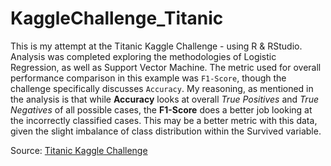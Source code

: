 # KaggleChallenge_Titanic

This is my attempt at the Titanic Kaggle Challenge - using R & RStudio. Analysis was completed exploring the methodologies of Logistic Regression, as well as Support Vector Machine. The metric used for overall performance comparison in this example was `F1-Score`, though the challenge specifically discusses `Accuracy`. My reasoning, as mentioned in the analysis is that while **Accuracy** looks at overall *True Positives* and *True Negatives* of all possible cases, the **F1-Score** does a better job looking at the incorrectly classified cases. This may be a better metric with this data, given the slight imbalance of class distribution within the Survived variable. 

Source: [Titanic Kaggle Challenge](https://www.kaggle.com/c/titanic/overview)
